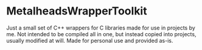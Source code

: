 # MetalheadsWrapperToolkit

Just a small set of C++ wrappers for C libraries made for use in projects by me. Not intended to be compiled all in one, but instead copied into projects, usually modified at will. Made for personal use and provided as-is.
